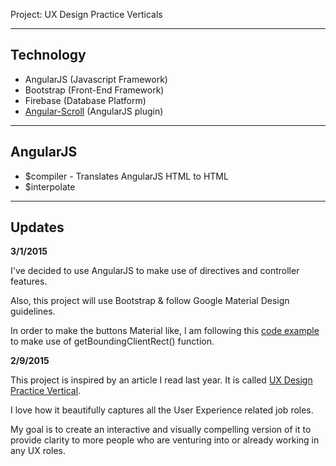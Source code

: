 Project: UX Design Practice Verticals

---

## Technology

- AngularJS (Javascript Framework)
- Bootstrap (Front-End Framework)
- Firebase (Database Platform)
- [Angular-Scroll](https://github.com/oblador/angular-scroll) (AngularJS plugin)

---

## AngularJS

- $compiler - Translates AngularJS HTML to HTML
- $interpolate

---

## Updates

**3/1/2015**

I've decided to use AngularJS to make use of directives and controller features. 

Also, this project will use Bootstrap & follow Google Material Design guidelines. 

In order to make the buttons Material like, I am following this [code example](http://codepen.io/ayamflow/pen/HarIg) to make use of getBoundingClientRect() function.


**2/9/2015**

This project is inspired by an article I read last year. It is called [UX Design Practice Vertical](http://www.uxmatters.com/mt/archives/2014/08/ux-design-practice-verticals.php). 

I love how it beautifully captures all the User Experience related job roles. 

My goal is to create an interactive and visually compelling version of it to provide clarity to more people who are venturing into or already working in any UX roles. 